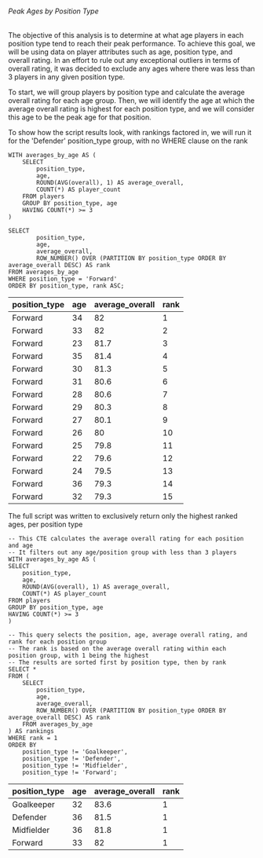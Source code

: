 ###### Peak Ages by Position Type 

The objective of this analysis is to determine at what age players in each position type tend to reach their peak performance. To achieve this goal, we will be using data on player attributes such as age, position type, and overall rating. In an effort to rule out any exceptional outliers in terms of overall rating, it was decided to exclude any ages where there was less than 3 players in any given position type.

To start, we will group players by position type and calculate the average overall rating for each age group. Then, we will identify the age at which the average overall rating is highest for each position  type, and we will consider this age to be the peak age for that  position.

To show how the script results look, with rankings factored in, we will run it for the 'Defender' position_type group, with no WHERE clause on the rank 

```postgresql
WITH averages_by_age AS (
    SELECT 
        position_type, 
        age, 
        ROUND(AVG(overall), 1) AS average_overall, 
        COUNT(*) AS player_count
    FROM players
    GROUP BY position_type, age 
    HAVING COUNT(*) >= 3
)    

SELECT 
        position_type,
        age,
        average_overall,
        ROW_NUMBER() OVER (PARTITION BY position_type ORDER BY average_overall DESC) AS rank
FROM averages_by_age
WHERE position_type = 'Forward' 
ORDER BY position_type, rank ASC;

```

| position_type | age  | average_overall | rank |
| ------------- | ---- | --------------- | ---- |
| Forward       | 34   | 82              | 1    |
| Forward       | 33   | 82              | 2    |
| Forward       | 23   | 81.7            | 3    |
| Forward       | 35   | 81.4            | 4    |
| Forward       | 30   | 81.3            | 5    |
| Forward       | 31   | 80.6            | 6    |
| Forward       | 28   | 80.6            | 7    |
| Forward       | 29   | 80.3            | 8    |
| Forward       | 27   | 80.1            | 9    |
| Forward       | 26   | 80              | 10   |
| Forward       | 25   | 79.8            | 11   |
| Forward       | 22   | 79.6            | 12   |
| Forward       | 24   | 79.5            | 13   |
| Forward       | 36   | 79.3            | 14   |
| Forward       | 32   | 79.3            | 15   |

The full script was written to exclusively return only the highest ranked ages, per position type 

```postgresql
-- This CTE calculates the average overall rating for each position and age
-- It filters out any age/position group with less than 3 players
WITH averages_by_age AS (
SELECT
    position_type,
    age,
    ROUND(AVG(overall), 1) AS average_overall,
    COUNT(*) AS player_count
FROM players
GROUP BY position_type, age
HAVING COUNT(*) >= 3
)

-- This query selects the position, age, average overall rating, and rank for each position group
-- The rank is based on the average overall rating within each position group, with 1 being the highest
-- The results are sorted first by position type, then by rank
SELECT * 
FROM (
    SELECT
        position_type,
        age,
        average_overall,
        ROW_NUMBER() OVER (PARTITION BY position_type ORDER BY average_overall DESC) AS rank
    FROM averages_by_age
) AS rankings
WHERE rank = 1 
ORDER BY 
    position_type != 'Goalkeeper',
    position_type != 'Defender',
    position_type != 'Midfielder',
    position_type != 'Forward';
```

| position_type | age  | average_overall | rank |
| ------------- | ---- | --------------- | ---- |
| Goalkeeper    | 32   | 83.6            | 1    |
| Defender      | 36   | 81.5            | 1    |
| Midfielder    | 36   | 81.8            | 1    |
| Forward       | 33   | 82              | 1    |